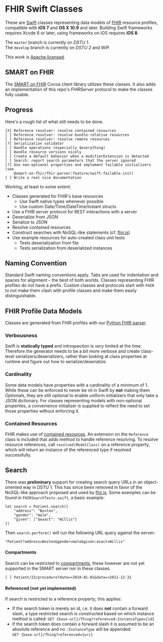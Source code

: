 FHIR Swift Classes
==================

These are [Swift](https://developer.apple.com/swift/) classes representing data models of [FHIR](http://hl7-fhir.github.io) resource profiles, compatible with **iOS 7** and **OS X 10.9** and later.
Building Swift frameworks requires Xcode 6 or later, using frameworks on iOS requires **iOS 8**.

The `master` branch is currently on _DSTU 1_.  
The `develop` branch is currently on _DSTU 2_ and WiP.

This work is [Apache licensed](LICENSE.txt).


SMART on FHIR
-------------

The [SMART on FHIR](https://github.com/p2/SMART-on-FHIR-Cocoa) Cocoa client library utilizes these classes.
It also adds an implementation of this repo's _FHIRServer_ protocol to make the classes fully usable.


Progress
--------

Here's a rough list of what still needs to be done.

```
[X] Reference resolver: resolve contained resources
[ ] Reference resolver: resolve bundle-relative resources
[ ] Reference resolver: resolve remote resources
[?] Serialization validator
[ ] Handle operations (especially $everything)
[ ] Handle resource versions nicely
[ ] Create a default behavior when a modifierExtension is detected
[ ] Search: report search parameters that the server ignored
[?] Use non-optional properties and implement failable initializers (see
    @smart-on-fhir/fhir-parser:feature/swift-failable-init)
[ ] Write a real nice documentation
```

Working, at least to some extent:

- Classes generated for FHIR's base resources
    + Use Swift native types whenever possible
    + Use custom Date/Time/DateTime/Instant structs
- Use a FHIR server protocol for REST interactions with a server
- Deserialize from JSON
- Serialize to JSON
- Resolve contained resources
- Construct searches with NoSQL-like statements (cf. [fhir.js](https://github.com/FHIR/fhir.js))
- Use example resources for auto-created class unit tests
    + Tests deserialization from file
    + Tests serialization from deserialized instances


Naming Convention
-----------------

Standard Swift naming conventions apply.
Tabs are used for indentation and spaces for alignment – the best of both worlds.
Classes representing FHIR profiles do not have a prefix.
Custom classes and protocols start with `FHIR` to not make them clash with profile classes and make them easily distinguishable.


FHIR Profile Data Models
------------------------

Classes are generated from FHIR profiles with our [Python FHIR parser](https://github.com/smart-on-fhir/fhir-parser).

### Verbousness

Swift is **statically typed** and introspection is _very_ limited at the time.
Therefore the generator needs to be a bit more verbose and create class-level serializers/deserializers, rather than looking at class properties at runtime and figure out how to serialize/deserialize.

### Cardinality

Some data models have properties with a cardinality of a minimum of 1.
While these can be enforced to never be nil in Swift by **not** making them _Optionals_, they are still optional to enable uniform initializers that only take a JSON dictionary.
For classes representing models with non-optional properties, a convenience initializer is supplied to reflect the need to set those properties without enforcing it.

### Contained Resources

FHIR makes use of [contained resources](http://hl7.org/implement/standards/fhir/references.html#contained).
An extension on the `Reference` class is included that adds method to handle reference resolving.
To resolve resource references, call `resolved(ModelClass)` on a reference property, which will return an instance of the referenced type if resolved successfully.


Search
------

There was **preliminary** support for creating search query URLs in an object-oriented way in DSTU 1.
This has since been removed in favor of the NoSQL-like approach proposed and used by [fhir.js](https://github.com/FHIR/fhir.js#search).
Some examples can be found in `FHIRSearchTests.swift`, a basic example:

    let search = Patient.search([
        "address": "Boston",
        "gender": "male",
        "given": ["$exact": "Willis"]
    ])

Then `search.perform()` will run the following URL query against the server:

    "Patient?address=Boston&gender=male&given:exact=Willis"


#### Compartments

Search can be restricted to [compartments](http://hl7.org/implement/standards/fhir/extras.html#compartment), these however are not yet supported in the SMART server nor in these classes.

```
[ ] Patient/23/procedure?date=>2010-01-01&date=<2011-12-31
```

#### Referenced (not yet implemented)

If search is restricted to a reference property, this applies:

- If the search token is merely an id, i.e. it does **not** contain a forward slash, a type restricted search is constructed based on which instance method is called:
    `GET {base-url}/Thing?referenced:InstanceType={id}`
- If the search token does contain a forward slash it is assumed to be an absolute reference and no `:InstanceType` will be appended:  
    `GET {base-url}/Thing?referenced={uri}`

